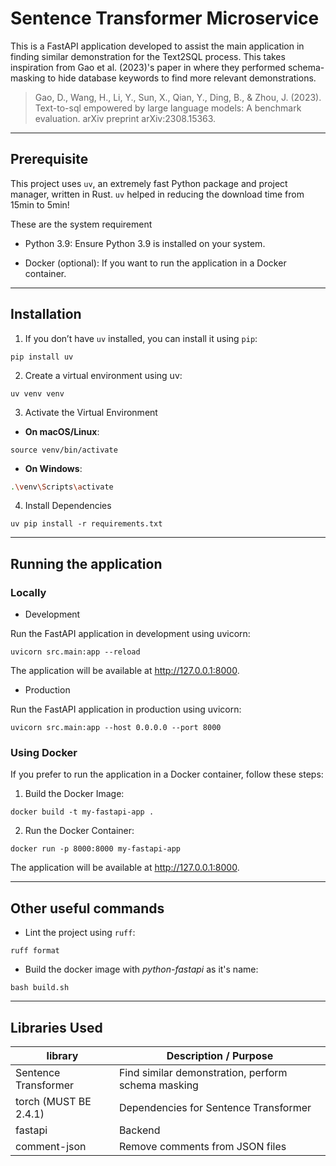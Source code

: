
# Sentence Transformer Microservice

This is a FastAPI application developed to assist the main application in finding similar demonstration for the Text2SQL process. This takes inspiration from Gao et al. (2023)'s paper in where they performed schema-masking to hide database keywords to find more relevant demonstrations.

> Gao, D., Wang, H., Li, Y., Sun, X., Qian, Y., Ding, B., & Zhou, J. (2023). Text-to-sql empowered by large language models: A benchmark evaluation. arXiv preprint arXiv:2308.15363.

----
## Prerequisite

This project uses `uv`, an extremely fast Python package and project manager, written in Rust. `uv` helped in reducing the download time from 15min to 5min!

These are the system requirement

- Python 3.9: Ensure Python 3.9 is installed on your system.

- Docker (optional): If you want to run the application in a Docker container.

---
## Installation

1. If you don’t have `uv` installed, you can install it using `pip`:
```commandline
pip install uv
```

2. Create a virtual environment using uv:
```commandline
uv venv venv
```

3. Activate the Virtual Environment

- **On macOS/Linux**:
```commandline
source venv/bin/activate
```
- **On Windows**:
```bash
.\venv\Scripts\activate
```

4. Install Dependencies
```commandline
uv pip install -r requirements.txt
```

---
## Running the application

### Locally

- Development

Run the FastAPI application in development using uvicorn:
```commandline
uvicorn src.main:app --reload
```
The application will be available at http://127.0.0.1:8000.


- Production

Run the FastAPI application in production using uvicorn:
```commandline
uvicorn src.main:app --host 0.0.0.0 --port 8000
```
### Using Docker

If you prefer to run the application in a Docker container, follow these steps:

1. Build the Docker Image:
```commandline
docker build -t my-fastapi-app .
```

2. Run the Docker Container:
```commandline
docker run -p 8000:8000 my-fastapi-app
```

The application will be available at http://127.0.0.1:8000.

---
## Other useful commands

- Lint the project using `ruff`:
```commandline
ruff format
```

- Build the docker image with *python-fastapi* as it's name:
```commandline
bash build.sh
```

---
## Libraries Used

| library               | Description / Purpose                              |
|-----------------------|----------------------------------------------------|
| Sentence Transformer  | Find similar demonstration, perform schema masking |
| torch (MUST BE 2.4.1) | Dependencies for Sentence Transformer              |
| fastapi               | Backend                                            |
| comment-json          | Remove comments from JSON files                    |
